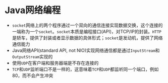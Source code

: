 # Java网络编程
 + `socket`网络上的两个程序通过一个双向的通信连接实现数据交换，这个连接的一端称为一个`socket`。`socket`本质是编程接口(API)，对TCP/IP的封装。`HTTP`是轿车，提供了封装或者显示数据的具体形式；`socket`是发动机，提供了网络通信能力
 + Java网络API(standard API, not NIO)实现网络通信都是通过`InputStream`和`OutputStream`实现的
 + 使用`UDP`在客户端和服务器端是不存在连接的
 + `TCP`和`UDP`监听端口不是一样的，这意味着`TCP`和`UDP`都监听同一个端口，例如80，而不会产生冲突
